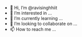 - 👋 Hi, I’m @ravisinghhiit
- 👀 I’m interested in ...
- 🌱 I’m currently learning ...
- 💞️ I’m looking to collaborate on ...
- 📫 How to reach me ...

<!---
ravisinghhiit/ravisinghhiit is a ✨ special ✨ repository because its `README.md` (this file) appears on your GitHub profile.
You can click the Preview link to take a look at your changes.
--->
